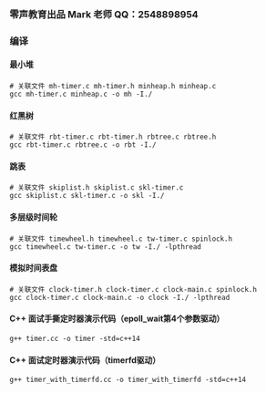 ### 零声教育出品  Mark 老师 QQ：2548898954

### 编译

#### 最小堆

```shell
# 关联文件 mh-timer.c mh-timer.h minheap.h minheap.c
gcc mh-timer.c minheap.c -o mh -I./
```

#### 红黑树

```shell
# 关联文件 rbt-timer.c rbt-timer.h rbtree.c rbtree.h
gcc rbt-timer.c rbtree.c -o rbt -I./
```

#### 跳表

```shell
# 关联文件 skiplist.h skiplist.c skl-timer.c
gcc skiplist.c skl-timer.c -o skl -I./
```

#### 多层级时间轮

```shell
# 关联文件 timewheel.h timewheel.c tw-timer.c spinlock.h
gcc timewheel.c tw-timer.c -o tw -I./ -lpthread
```

#### 模拟时间表盘
```shell
# 关联文件 clock-timer.h clock-timer.c clock-main.c spinlock.h
gcc clock-timer.c clock-main.c -o clock -I./ -lpthread
```

#### C++ 面试手撕定时器演示代码（epoll_wait第4个参数驱动）
```shell
g++ timer.cc -o timer -std=c++14
```

#### C++ 面试定时器演示代码（timerfd驱动）
```shell
g++ timer_with_timerfd.cc -o timer_with_timerfd -std=c++14
```

